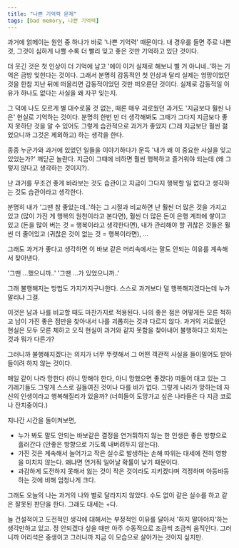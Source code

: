```yaml
---
title: "나쁜 기억력 문제"
tags: [bad memory, 나쁜 기억력]
---
```


과거에 얽메이는 원인 중 하나가 바로 '나쁜 기억력' 때문이다. 내 경우를 들면 주로 나쁜 것, 그것이 심하게 나쁠 수록 더 빨리 잊고 좋은 것만 기억하고 있단 것이다.

더 웃긴 것은 첫 인상이 더 기억에 남고 '에이 이거 실제로 해보니 별 거 아니네..'하는 기억은 금방 잊힌다는 것이다. 그래서 분명히 감동적인 첫 인상과 달리 실제는 엉망이었던 것을 한참 지난 뒤에 떠올리면 감동적이었던 것만 떠오른단 것이다. 실제로 감동적일 이유가 하나도 없다는 사실을 왜 자꾸 잊는지.

그 덕에 나도 모르게 별 대수로울 것 없는, 때론 매우 괴로웠던 과거도 '지금보다 훨씬 나은' 현실로 기억하는 것이다. 분명히 한번 만 더 생각해봐도 그때가 그다지 지금보다 좋지 못하단 것을 알 수 있어도 그렇게 습관적으로 과거가 좋았지 (그래 지금보단 훨씬 젊었으니까 그것은 제외하고) 하는 생각을 한다.

종종 누군가와 과거에 있었던 일들을 이야기하다가 문득 '내가 왜 이 중요한 사실을 잊고 있었는가?' 깨닫곤 놀란다. 지금이 그때에 비하면 훨씬 행복하고 즐거워야 되는데 (왜 그렇지 않다고 생각하는 것이지?).

난 과거를 무조건 좋게 바라보는 것도 습관이고 지금이 그다지 행복할 일 없다고 생각하는 것도 습관이라고 생각한다.

분명히 내가 '그땐 참 좋았는데..'하는 그 시절과 비교하면 난 훨씬 더 많은 것을 가지고 있고 (많이 가진 게 행복의 원천이라고 본다면), 훨씬 더 많은 돈이 은행 계좌에 쌓이고 있고 (돈을 많이 버는 것 = 행복이라고 생각한다면), 내가 관리해야 할 귀찮은 것들은 훨씬 더 줄어있고 (귀찮은 것이 없는 것 = 행복이라면), ...

그래도 과거가 좋다고 생각하면 이 바보 같은 머리속에서는 말도 안되는 이유를 계속해서 찾아낸다.

'그땐 ...했으니까..'
'그땐 ...가 있었으니까..'

그래 불행해지는 방법도 가지가지구나한다. 스스로 과거보다 덜 행복해지겠다는데 누가 말리냐 그걸.

이것은 남과 나를 비교할 때도 마찬가지로 적용된다. 나의 좋은 점은 어떻게든 모른 척하고 남이 가진 좋은 점만을 찾아내서 나를 괴롭히는 것과 다르지 않다. 과거의 괴로웠던 현실은 모두 모른 체하고 오직 현실이 과거와 같지 못함을 찾아내어 불행하다고 외치는 것과 뭐가 다른가?

그러니까 불행해지겠다는 의지가 너무 뚜렷해서 그 어떤 객관적 사실을 들이밀어도 받아들이려 하지 않는 것이다.

매일 같이 나라 망한다 (아니 망해야 한다, 아니 망했으면 좋겠다) 떠들어 대고 있는 그 기레기들도 그렇게 스스로 길들여진 것이나 다를 바가 없다. 그렇게 나라가 망하는데 자신의 인생이라고 행복해질리가 있을까? (너희들이 도망가고 싶은 나라들은 다 지금 코로나 잔치중이다.)

지나간 시간을 돌이켜보면,
- 누가 봐도 말도 안되는 바보같은 결정을 연거풔하지 않는 한 인생은 좋은 방향으로 흘러간다 (안좋은 방향으로 가도록 내버려두지 않는다).
- 가진 것은 계속해서 늘어가고 작은 실수로 발생하는 손해 따위는 대세에 전혀 영향을 미치지 않는다. 왜냐면 연거풔 일어날 확률이 낮기 때문이다.
- 과감하게 도전하지 못해서 잃는 것이 작은 것이라도 지키겠다며 걱정하며 아둥바둥 하는 것에 비해 엄청나게 크다.

그래도 오늘의 나는 과거의 나와 별로 달라지지 않았다. 수도 없이 같은 실수를 하고 같은 잘못된 판단을 한다. 그래도 대세는 +다.

늘 건설적이고 도전적인 생각에 대해서는 부정적인 이유를 달아서 '하지 말아야지'하는 생각만하고 있고. 정 안되겠다 싶을 때만 아주 수동적으로 조금씩 조금씩 움직인다. 그러니까 어리석은 중생이고 그러니까 지금 이 모습으로 살아가는 것이지 싶지만.
